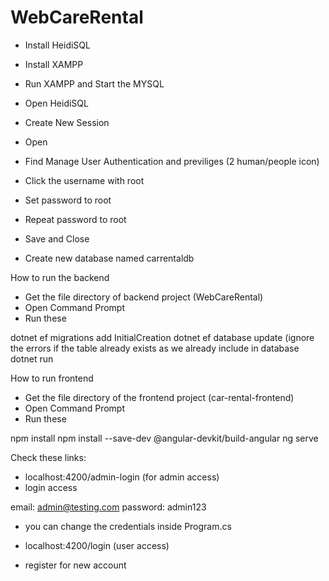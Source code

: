 # WebCareRental

- Install HeidiSQL
- Install XAMPP

- Run XAMPP and Start the MYSQL
- Open HeidiSQL
- Create New Session
- Open
- Find Manage User Authentication and previliges (2 human/people icon)
- Click the username with root
- Set password to root
- Repeat password to root
- Save and Close
- Create new database named carrentaldb

How to run the backend 

- Get the file directory of backend project (WebCareRental)
- Open Command Prompt
- Run these

dotnet ef migrations add InitialCreation
dotnet ef database update (ignore the errors if the table already exists as we already include in database
dotnet run



How to run frontend

- Get the file directory of the frontend project (car-rental-frontend)
- Open Command Prompt
- Run these

npm install
npm install --save-dev @angular-devkit/build-angular
ng serve


Check these links:

- localhost:4200/admin-login (for admin access)
- login access

email: admin@testing.com
password: admin123

- you can change the credentials inside Program.cs


- localhost:4200/login (user access)
- register for new account
